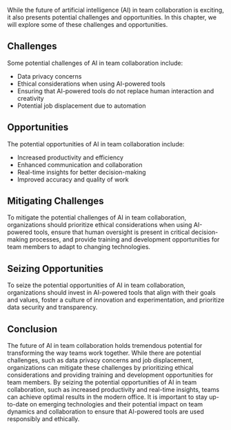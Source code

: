 
While the future of artificial intelligence (AI) in team collaboration is exciting, it also presents potential challenges and opportunities. In this chapter, we will explore some of these challenges and opportunities.

Challenges
----------

Some potential challenges of AI in team collaboration include:

* Data privacy concerns
* Ethical considerations when using AI-powered tools
* Ensuring that AI-powered tools do not replace human interaction and creativity
* Potential job displacement due to automation

Opportunities
-------------

The potential opportunities of AI in team collaboration include:

* Increased productivity and efficiency
* Enhanced communication and collaboration
* Real-time insights for better decision-making
* Improved accuracy and quality of work

Mitigating Challenges
---------------------

To mitigate the potential challenges of AI in team collaboration, organizations should prioritize ethical considerations when using AI-powered tools, ensure that human oversight is present in critical decision-making processes, and provide training and development opportunities for team members to adapt to changing technologies.

Seizing Opportunities
---------------------

To seize the potential opportunities of AI in team collaboration, organizations should invest in AI-powered tools that align with their goals and values, foster a culture of innovation and experimentation, and prioritize data security and transparency.

Conclusion
----------

The future of AI in team collaboration holds tremendous potential for transforming the way teams work together. While there are potential challenges, such as data privacy concerns and job displacement, organizations can mitigate these challenges by prioritizing ethical considerations and providing training and development opportunities for team members. By seizing the potential opportunities of AI in team collaboration, such as increased productivity and real-time insights, teams can achieve optimal results in the modern office. It is important to stay up-to-date on emerging technologies and their potential impact on team dynamics and collaboration to ensure that AI-powered tools are used responsibly and ethically.

